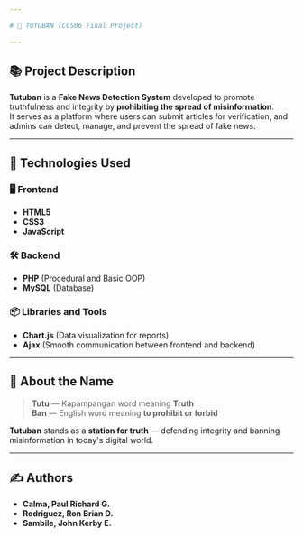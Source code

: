 ```yaml
---

# 🚂 TUTUBAN (CCS06 Final Project)

---
```


## 📚 Project Description

**Tutuban** is a **Fake News Detection System** developed to promote truthfulness and integrity by **prohibiting the spread of misinformation**.  
It serves as a platform where users can submit articles for verification, and admins can detect, manage, and prevent the spread of fake news.

---

## 🔧 Technologies Used

### 🖥️ Frontend
- **HTML5**
- **CSS3**
- **JavaScript**

### 🛠️ Backend
- **PHP** (Procedural and Basic OOP)
- **MySQL** (Database)

### 📦 Libraries and Tools
- **Chart.js** (Data visualization for reports)
- **Ajax** (Smooth communication between frontend and backend)

---

## 📣 About the Name

> **Tutu** — Kapampangan word meaning **Truth**  
> **Ban** — English word meaning **to prohibit or forbid**  

**Tutuban** stands as a **station for truth** — defending integrity and banning misinformation in today's digital world.

---

## ✍️ Authors

- **Calma, Paul Richard G.**
- **Rodriguez, Ron Brian D.**
- **Sambile, John Kerby E.**
